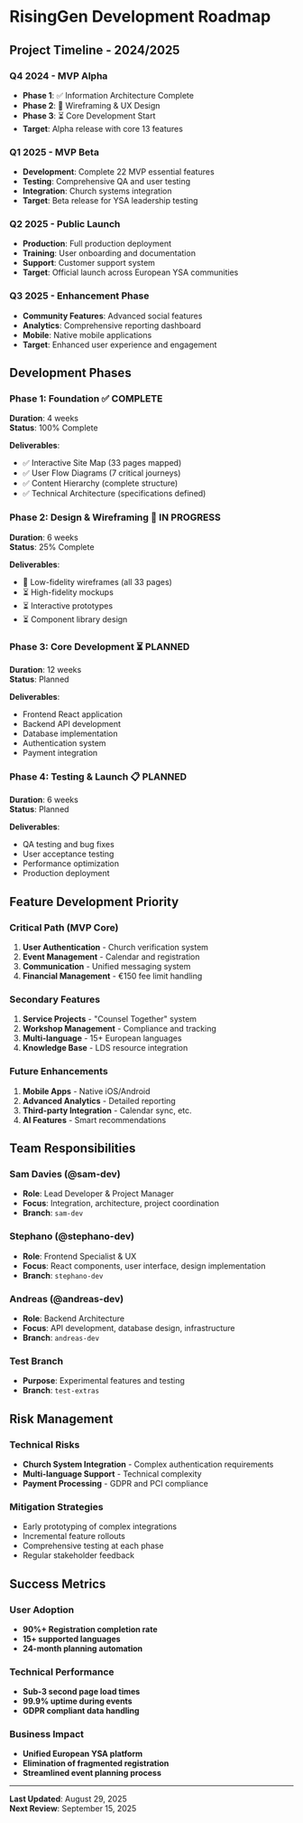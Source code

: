 # RisingGen Development Roadmap

## Project Timeline - 2024/2025

### Q4 2024 - MVP Alpha

- **Phase 1**: ✅ Information Architecture Complete
- **Phase 2**: 🚧 Wireframing & UX Design
- **Phase 3**: ⏳ Core Development Start
- **Target**: Alpha release with core 13 features

### Q1 2025 - MVP Beta

- **Development**: Complete 22 MVP essential features
- **Testing**: Comprehensive QA and user testing
- **Integration**: Church systems integration
- **Target**: Beta release for YSA leadership testing

### Q2 2025 - Public Launch

- **Production**: Full production deployment
- **Training**: User onboarding and documentation
- **Support**: Customer support system
- **Target**: Official launch across European YSA communities

### Q3 2025 - Enhancement Phase

- **Community Features**: Advanced social features
- **Analytics**: Comprehensive reporting dashboard
- **Mobile**: Native mobile applications
- **Target**: Enhanced user experience and engagement

## Development Phases

### Phase 1: Foundation ✅ COMPLETE

**Duration**: 4 weeks  
**Status**: 100% Complete

**Deliverables**:

- ✅ Interactive Site Map (33 pages mapped)
- ✅ User Flow Diagrams (7 critical journeys)
- ✅ Content Hierarchy (complete structure)
- ✅ Technical Architecture (specifications defined)

### Phase 2: Design & Wireframing 🚧 IN PROGRESS

**Duration**: 6 weeks  
**Status**: 25% Complete

**Deliverables**:

- 🚧 Low-fidelity wireframes (all 33 pages)
- ⏳ High-fidelity mockups
- ⏳ Interactive prototypes
- ⏳ Component library design

### Phase 3: Core Development ⏳ PLANNED

**Duration**: 12 weeks  
**Status**: Planned

**Deliverables**:

- Frontend React application
- Backend API development
- Database implementation
- Authentication system
- Payment integration

### Phase 4: Testing & Launch 📋 PLANNED

**Duration**: 6 weeks  
**Status**: Planned

**Deliverables**:

- QA testing and bug fixes
- User acceptance testing
- Performance optimization
- Production deployment

## Feature Development Priority

### Critical Path (MVP Core)

1. **User Authentication** - Church verification system
2. **Event Management** - Calendar and registration
3. **Communication** - Unified messaging system
4. **Financial Management** - €150 fee limit handling

### Secondary Features

1. **Service Projects** - "Counsel Together" system
2. **Workshop Management** - Compliance and tracking
3. **Multi-language** - 15+ European languages
4. **Knowledge Base** - LDS resource integration

### Future Enhancements

1. **Mobile Apps** - Native iOS/Android
2. **Advanced Analytics** - Detailed reporting
3. **Third-party Integration** - Calendar sync, etc.
4. **AI Features** - Smart recommendations

## Team Responsibilities

### Sam Davies (@sam-dev)

- **Role**: Lead Developer & Project Manager
- **Focus**: Integration, architecture, project coordination
- **Branch**: `sam-dev`

### Stephano (@stephano-dev)

- **Role**: Frontend Specialist & UX
- **Focus**: React components, user interface, design implementation
- **Branch**: `stephano-dev`

### Andreas (@andreas-dev)

- **Role**: Backend Architecture
- **Focus**: API development, database design, infrastructure
- **Branch**: `andreas-dev`

### Test Branch

- **Purpose**: Experimental features and testing
- **Branch**: `test-extras`

## Risk Management

### Technical Risks

- **Church System Integration** - Complex authentication requirements
- **Multi-language Support** - Technical complexity
- **Payment Processing** - GDPR and PCI compliance

### Mitigation Strategies

- Early prototyping of complex integrations
- Incremental feature rollouts
- Comprehensive testing at each phase
- Regular stakeholder feedback

## Success Metrics

### User Adoption

- **90%+ Registration completion rate**
- **15+ supported languages**
- **24-month planning automation**

### Technical Performance

- **Sub-3 second page load times**
- **99.9% uptime during events**
- **GDPR compliant data handling**

### Business Impact

- **Unified European YSA platform**
- **Elimination of fragmented registration**
- **Streamlined event planning process**

---

**Last Updated**: August 29, 2025  
**Next Review**: September 15, 2025
